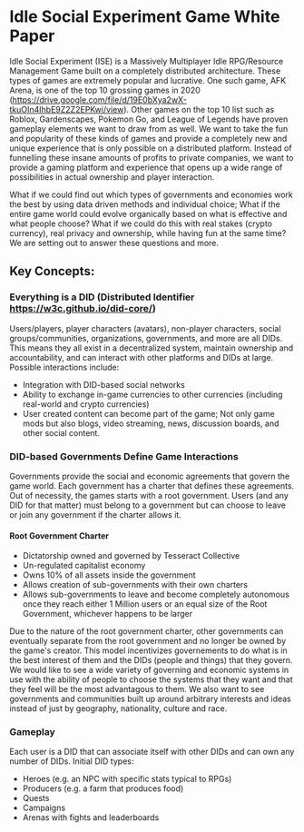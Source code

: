 # Idle Social Experiment Game White Paper

Idle Social Experiment (ISE) is a Massively Multiplayer Idle RPG/Resource Management Game built on a completely distributed architecture. These types of games are extremely popular and lucrative. One such game, AFK Arena, is one of the top 10 grossing games in 2020 (https://drive.google.com/file/d/19E0bXya2wX-tkuOIn4IhbE9Z2Z2EPKwi/view). Other games on the top 10 list such as Roblox, Gardenscapes, Pokemon Go, and League of Legends have proven gameplay elements we want to draw from as well. We want to take the fun and popularity of these kinds of games and provide a completely new and unique experience that is only possible on a distributed platform. Instead of funnelling these insane amounts of profits to private companies, we want to provide a gaming platform and experience that opens up a wide range of possibilities in actual ownership and player interaction. 

What if we could find out which types of governments and economies work the best by using data driven methods and individual choice; What if the entire game world could evolve organically based on what is effective and what people choose? What if we could do this with real stakes (crypto currency), real privacy and ownership, while having fun at the same time? We are setting out to answer these questions and more. 

## Key Concepts:

### Everything is a DID (Distributed Identifier https://w3c.github.io/did-core/)

Users/players, player characters (avatars), non-player characters, social groups/communities, organizations, governments, and more are all DIDs. This means they all exist in a decentralized system, maintain ownership and accountability, and can interact with other platforms and DIDs at large. Possible interactions include:
- Integration with DID-based social networks
- Ability to exchange in-game currencies to other currencies (including real-world and crypto currencies)
- User created content can become part of the game; Not only game mods but also blogs, video streaming, news, discussion boards, and other social content. 

### DID-based Governments Define Game Interactions
Governments provide the social and economic agreements that govern the game world. Each government has a charter that defines these agreements. Out of necessity, the games starts with a root government. Users (and any DID for that matter) must belong to a government but can choose to leave or join any government if the charter allows it. 

#### Root Government Charter
- Dictatorship owned and governed by Tesseract Collective
- Un-regulated capitalist economy
- Owns 10% of all assets inside the government
- Allows creation of sub-governments with their own charters
- Allows sub-governments to leave and become completely autonomous once they reach either 1 Million users or an equal size of the Root Government, whichever happens to be larger

Due to the nature of the root government charter, other governments can eventually separate from the root government and no longer be owned by the game's creator. This model incentivizes governements to do what is in the best interest of them and the DIDs (people and things) that they govern. We would like to see a wide variety of governing and economic systems in use with the ability of people to choose the systems that they want and that they feel will be the most advantagous to them. We also want to see governments and communities built up around arbitrary interests and ideas instead of just by geography, nationality, culture and race. 

### Gameplay

Each user is a DID that can associate itself with other DIDs and can own any number of DIDs. Initial DID types:
- Heroes (e.g. an NPC with specific stats typical to RPGs)
- Producers (e.g. a farm that produces food)
- Quests
- Campaigns
- Arenas with fights and leaderboards
